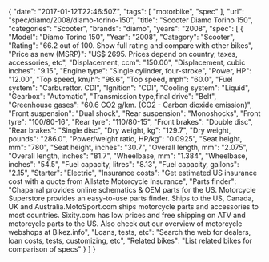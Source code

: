{
    "date": "2017-01-12T22:46:50Z",
    "tags": [
        "motorbike",
        "spec"
    ],
    "url": "spec\/diamo\/2008\/diamo-torino-150",
    "title": "Scooter Diamo Torino 150",
    "categories": "Scooter",
    "brands": "diamo",
    "years": "2008",
    "spec": [
        {
            "Model": "Diamo Torino 150",
            "Year": "2008",
            "Category": "Scooter",
            "Rating": "66.2 out of 100. Show full rating and compare with other bikes",
            "Price as new (MSRP)": "US$ 2695.   Prices depend on country, taxes, accessories, etc",
            "Displacement, ccm": "150.00",
            "Displacement, cubic inches": "9.15",
            "Engine type": "Single cylinder, four-stroke",
            "Power, HP": "12.00",
            "Top speed, km\/h": "96.6",
            "Top speed, mph": "60.0",
            "Fuel system": "Carburettor. CDI",
            "Ignition": "CDI",
            "Cooling system": "Liquid",
            "Gearbox": "Automatic",
            "Transmission type,final drive": "Belt",
            "Greenhouse gases": "60.6 CO2 g\/km. (CO2 - Carbon dioxide emission)",
            "Front suspension": "Dual shock",
            "Rear suspension": "Monoshocks",
            "Front tyre": "100\/80-16",
            "Rear tyre": "110\/80-15",
            "Front brakes": "Double disc",
            "Rear brakes": "Single disc",
            "Dry weight, kg": "129.7",
            "Dry weight, pounds": "286.0",
            "Power\/weight ratio, HP\/kg": "0.0925",
            "Seat height, mm": "780",
            "Seat height, inches": "30.7",
            "Overall length, mm": "2.075",
            "Overall length, inches": "81.7",
            "Wheelbase, mm": "1.384",
            "Wheelbase, inches": "54.5",
            "Fuel capacity, litres": "8.13",
            "Fuel capacity, gallons": "2.15",
            "Starter": "Electric",
            "Insurance costs": "Get estimated US insurance cost with a quote from Allstate Motorcycle Insurance",
            "Parts finder": "Chaparral provides online schematics & OEM parts for the US.   Motorcycle Superstore provides an easy-to-use parts finder. Ships to the US, Canada, UK and Australia.MotoSport.com ships motorcycle parts and accessories to most countries.    Sixity.com has low prices and free shipping on ATV and motorcycle parts to the US. Also check out our overview of motorcycle webshops at Bikez.info",
            "Loans, tests, etc": "Search the web for dealers, loan costs, tests, customizing, etc",
            "Related bikes": "List related bikes for comparison of specs"
        }
    ]
}